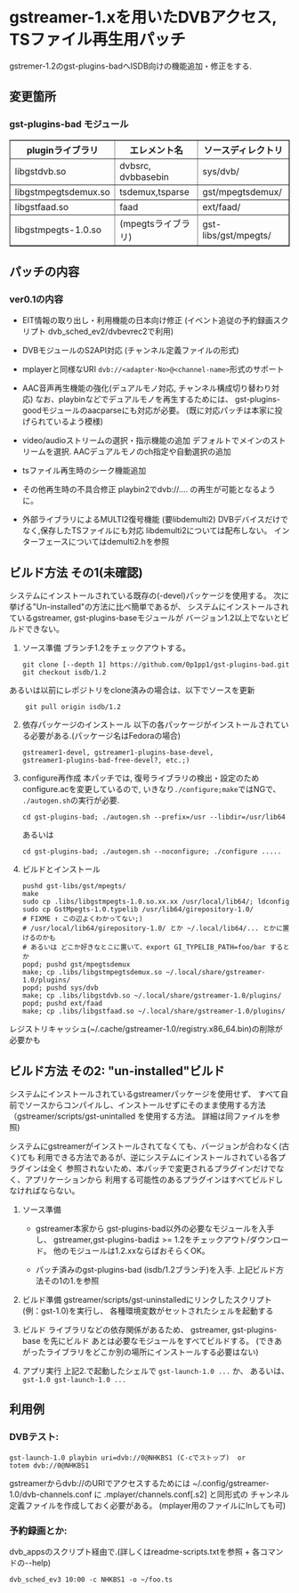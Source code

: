 # gstreamer-1.xを用いたDVBアクセス, TSファイル再生用パッチ #

gstremer-1.2のgst-plugins-badへISDB向けの機能追加・修正をする.

## 変更箇所 ##

### gst-plugins-bad モジュール ###

<table border="1">
 <tr>
  <th> pluginライブラリ </th>  <th> エレメント名 </th>  <th> ソースディレクトリ </th>
 </tr>
 <tr>
  <td> libgstdvb.so </td>  <td> dvbsrc, dvbbasebin </td>  <td> sys/dvb/ </td>
 </tr>
 <tr>
  <td> libgstmpegtsdemux.so </td>  <td> tsdemux,tsparse </td>  <td> gst/mpegtsdemux/ </td>
 </tr>
 <tr>
  <td> libgstfaad.so </td>  <td> faad </td>  <td> ext/faad/ </td>
 </tr>
 <tr></tr>
 <tr>
  <td> libgstmpegts-1.0.so </td>  <td> (mpegtsライブラリ) </td>  <td> gst-libs/gst/mpegts/ </td>
 </tr>
</table>


## パッチの内容 ##

### ver0.1の内容 ###

 - EIT情報の取り出し・利用機能の日本向け修正
    (イベント追従の予約録画スクリプト dvb_sched_ev2/dvbevrec2で利用)

 - DVBモジュールのS2API対応 (チャンネル定義ファイルの形式)

 - mplayerと同様なURI `dvb://<adapter-No>@<channel-name>`形式のサポート

 - AAC音声再生機能の強化(デュアルモノ対応, チャンネル構成切り替わり対応)
   なお、playbinなどでデュアルモノを再生するためには、
   gst-plugins-goodモジュールのaacparseにも対応が必要。
   (既に対応パッチは本家に投げられているよう模様)

 - video/audioストリームの選択・指示機能の追加
    デフォルトでメインのストリームを選択. AACデュアルモノのch指定や自動選択の追加

 - tsファイル再生時のシーク機能追加

 - その他再生時の不具合修正
    playbin2でdvb://.... の再生が可能となるように。

 - 外部ライブラリによるMULTI2復号機能 (要libdemulti2)
    DVBデバイスだけでなく,保存したTSファイルにも対応
    libdemulti2については配布しない。 インターフェースについてはdemulti2.hを参照


## ビルド方法 その1(未確認) ##
   システムにインストールされている既存の(-devel)パッケージを使用する。
   次に挙げる"Un-installed"の方法に比べ簡単であるが、
   システムにインストールされているgstreamer, gst-plugins-baseモジュールが
   バージョン1.2以上でないとビルドできない。

 1. ソース準備
    ブランチ1.2をチェックアウトする。

        git clone [--depth 1] https://github.com/0p1pp1/gst-plugins-bad.git
        git checkout isdb/1.2

  あるいは以前にレポジトリをclone済みの場合は、以下でソースを更新

        git pull origin isdb/1.2

 2. 依存パッケージのインストール
    以下の各パッケージがインストールされている必要がある.(パッケージ名はFedoraの場合)

        gstreamer1-devel, gstreamer1-plugins-base-devel,
        gstreamer1-plugins-bad-free-devel?, etc.;)

 3. configure再作成
    本パッチでは, 復号ライブラリの検出・設定のためconfigure.acを変更しているので,
    いきなり`./configure;make`ではNGで、 `./autogen.sh`の実行が必要.

        cd gst-plugins-bad; ./autogen.sh --prefix=/usr --libdir=/usr/lib64

    あるいは

        cd gst-plugins-bad; ./autogen.sh --noconfigure; ./configure .....

 4. ビルドとインストール

        pushd gst-libs/gst/mpegts/
        make
        sudo cp .libs/libgstmpegts-1.0.so.xx.xx /usr/local/lib64/; ldconfig
        sudo cp GstMpegts-1.0.typelib /usr/lib64/girepository-1.0/
        # FIXME ↑ この辺よくわかってない;)
        # /usr/local/lib64/girepository-1.0/ とか ~/.local/lib64/... とかに置けるのかも
        # あるいは どこか好きなとこに置いて、export GI_TYPELIB_PATH=foo/bar するとか
        popd; pushd gst/mpegtsdemux
        make; cp .libs/libgstmpegtsdemux.so ~/.local/share/gstreamer-1.0/plugins/
        popd; pushd sys/dvb
        make; cp .libs/libgstdvb.so ~/.local/share/gstreamer-1.0/plugins/
        popd; pushd ext/faad
        make; cp .libs/libgstfaad.so ~/.local/share/gstreamer-1.0/plugins/

  レジストリキャッシュ(~/.cache/gstreamer-1.0/registry.x86_64.bin)の削除が必要かも


## ビルド方法 その2: "un-installed"ビルド ##
  システムにインストールされているgstreamerパッケージを使用せず、
  すべて自前でソースからコンパイルし、インストールせずにそのまま使用する方法
  （gstreamer/scripts/gst-unintalled を使用する方法。 詳細は同ファイルを参照)

  システムにgstreamerがインストールされてなくても、バージョンが合わなく(古く)ても
  利用できる方法であるが、逆にシステムにインストールされている各プラグインは全く
  参照されないため、本パッチで変更されるプラグインだけでなく、アプリケーションから
  利用する可能性のあるプラグインはすべてビルドしなければならない。

 1. ソース準備
    - gstreamer本家から gst-plugins-bad以外の必要なモジュールを入手し、
        gstreamer,gst-plugins-badは >= 1.2をチェックアウト/ダウンロード。
        他のモジュールは1.2.xxならばおそらくOK。

    - パッチ済みのgst-plugins-bad (isdb/1.2ブランチ)を入手.
       上記ビルド方法その1の1.を参照

 2. ビルド準備
  gstreamer/scripts/gst-uninstalledにリンクしたスクリプト(例：gst-1.0)を実行し、
  各種環境変数がセットされたシェルを起動する

 3. ビルド
   ライブラリなどの依存関係があるため、 gstreamer, gst-plugins-base を先にビルド
   あとは必要なモジュールをすべてビルドする。
   (できあがったライブラリをどこか別の場所にインストールする必要はない)

 4. アプリ実行
  上記2.で起動したシェルで `gst-launch-1.0 ...` か、 あるいは、
  `gst-1.0 gst-launch-1.0 ...`


## 利用例 ##

### DVBテスト: ###
    gst-launch-1.0 playbin uri=dvb://0@NHKBS1 (C-cでストップ)  or
    totem dvb://0@NHKBS1

  gstreamerからdvb://のURIでアクセスするためには
  ~/.config/gstreamer-1.0/dvb-channels.conf に .mplayer/channels.conf[.s2] と同形式の
  チャンネル定義ファイルを作成しておく必要がある。 (mplayer用のファイルにlnしても可)

### 予約録画とか: ###
dvb_appsのスクリプト経由で.(詳しくはreadme-scripts.txtを参照 + 各コマンドの--help)

    dvb_sched_ev3 10:00 -c NHKBS1 -o ~/foo.ts


